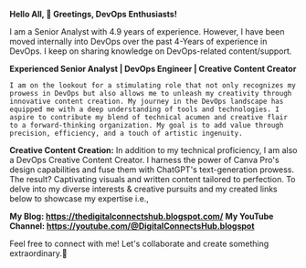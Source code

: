 **Hello All,
👋 Greetings, DevOps Enthusiasts!**

I am a Senior Analyst with 4.9 years of experience. However, I have been moved internally into DevOps over the past 4-Years of experience in DevOps. I keep on sharing knowledge on DevOps-related content/support.

**Experienced Senior Analyst | DevOps Engineer | Creative Content Creator**

    I am on the lookout for a stimulating role that not only recognizes my prowess in DevOps but also allows me to unleash my creativity through innovative content creation. My journey in the DevOps landscape has equipped me with a deep understanding of tools and technologies. I aspire to contribute my blend of technical acumen and creative flair to a forward-thinking organization. My goal is to add value through precision, efficiency, and a touch of artistic ingenuity.

**Creative Content Creation:**
    In addition to my technical proficiency, I am also a DevOps Creative Content Creator. I harness the power of Canva Pro's design capabilities and fuse them with ChatGPT's text-generation prowess. The result? Captivating visuals and written content tailored to perfection. To delve into my diverse interests & creative pursuits and my created links below to showcase my expertise i.e., 
    
**My Blog: https://thedigitalconnectshub.blogspot.com/**
**My YouTube Channel: https://youtube.com/@DigitalConnectsHub.blogspot**

Feel free to connect with me! Let's collaborate and create something extraordinary.🚀

